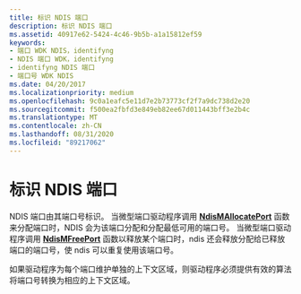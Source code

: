 ```yaml
---
title: 标识 NDIS 端口
description: 标识 NDIS 端口
ms.assetid: 40917e62-5424-4c46-9b5b-a1a15812ef59
keywords:
- 端口 WDK NDIS，identifyng
- NDIS 端口 WDK，identifyng
- identifyng NDIS 端口
- 端口号 WDK NDIS
ms.date: 04/20/2017
ms.localizationpriority: medium
ms.openlocfilehash: 9c0a1eafc5e11d7e2b73773cf2f7a9dc738d2e20
ms.sourcegitcommit: f500ea2fbfd3e849eb82ee67d011443bff3e2b4c
ms.translationtype: MT
ms.contentlocale: zh-CN
ms.lasthandoff: 08/31/2020
ms.locfileid: "89217062"
---
```

# <a name="identifying-an-ndis-port"></a>标识 NDIS 端口





NDIS 端口由其端口号标识。 当微型端口驱动程序调用 [**NdisMAllocatePort**](/windows-hardware/drivers/ddi/ndis/nf-ndis-ndismallocateport) 函数来分配端口时，NDIS 会为该端口分配和分配最低可用的端口号。 当微型端口驱动程序调用 [**NdisMFreePort**](/windows-hardware/drivers/ddi/ndis/nf-ndis-ndismfreeport) 函数以释放某个端口时，ndis 还会释放分配给已释放端口的端口号，使 ndis 可以重复使用该端口号。

如果驱动程序为每个端口维护单独的上下文区域，则驱动程序必须提供有效的算法将端口号转换为相应的上下文区域。

 

